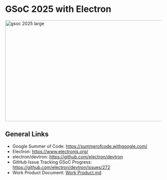 # GSoC 2025 with Electron
<img width="1500" height="326" alt="gsoc 2025 large" src="https://github.com/user-attachments/assets/c4086673-d2e0-4b93-ba82-d8ca94cb05bb" />

## General Links

- Google Summer of Code: https://summerofcode.withgoogle.com/
- Electron: https://www.electronjs.org/
- electron/devtron: https://github.com/electron/devtron
- GitHub Issue Tracking GSoC Progress: https://github.com/electron/devtron/issues/272
- Work Product Document: [Work Product.md](Work%20Product.md)
